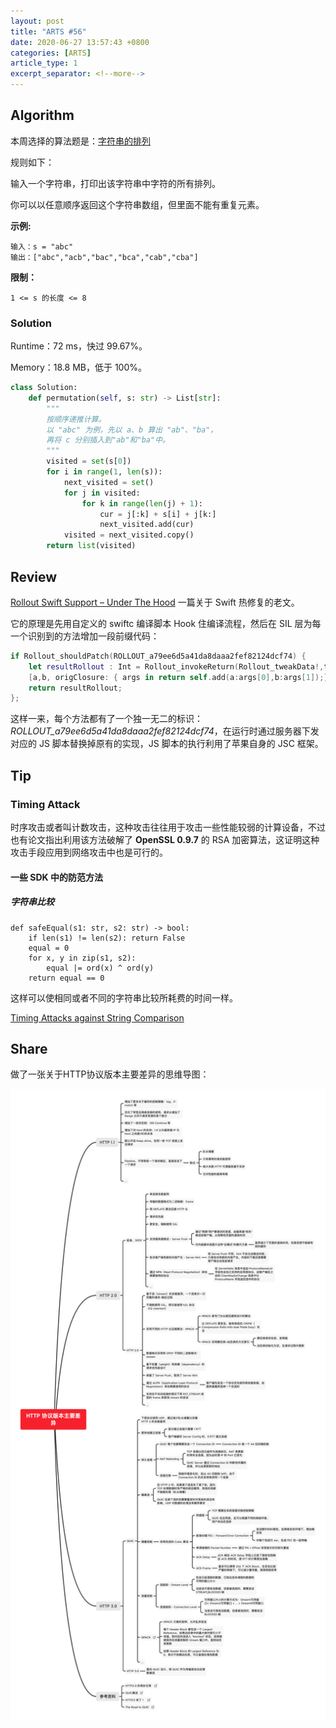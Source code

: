 ```yaml
---
layout: post
title: "ARTS #56"
date: 2020-06-27 13:57:43 +0800
categories: [ARTS]
article_type: 1
excerpt_separator: <!--more-->
---
```



## Algorithm

本周选择的算法题是：[字符串的排列](https://leetcode-cn.com/problems/zi-fu-chuan-de-pai-lie-lcof/)

<!--more-->

规则如下：

输入一个字符串，打印出该字符串中字符的所有排列。

你可以以任意顺序返回这个字符串数组，但里面不能有重复元素。

**示例:**

```
输入：s = "abc"
输出：["abc","acb","bac","bca","cab","cba"]
```

**限制：**

```
1 <= s 的长度 <= 8
```

### Solution

Runtime：72 ms，快过 99.67%。

Memory：18.8 MB，低于 100%。

```python
class Solution:
    def permutation(self, s: str) -> List[str]:
        """
        按顺序递推计算。
        以 "abc" 为例，先以 a、b 算出 "ab"、"ba"，
        再将 c 分别插入到"ab"和"ba"中。
        """
        visited = set(s[0])
        for i in range(1, len(s)):
            next_visited = set()
            for j in visited:
                for k in range(len(j) + 1):
                    cur = j[:k] + s[i] + j[k:]
                    next_visited.add(cur)
            visited = next_visited.copy()
        return list(visited)
```

## Review

[Rollout Swift Support – Under The Hood](https://rollout.io/blog/swift-method-swizzling/)
一篇关于 Swift 热修复的老文。

它的原理是先用自定义的 swiftc 编译脚本 Hook 住编译流程，然后在 SIL 层为每一个识别到的方法增加一段前缀代码：

```swift
if Rollout_shouldPatch(ROLLOUT_a79ee6d5a41da8daaa2fef82124dcf74) {
    let resultRollout : Int = Rollout_invokeReturn(Rollout_tweakData!,target:self, arguments:
    [a,b, origClosure: { args in return self.add(a:args[0],b:args[1]);});
    return resultRollout;
};
```

这样一来，每个方法都有了一个独一无二的标识：*ROLLOUT_a79ee6d5a41da8daaa2fef82124dcf74*，在运行时通过服务器下发对应的 JS 脚本替换掉原有的实现，JS 脚本的执行利用了苹果自身的 JSC 框架。

## Tip

### Timing Attack

时序攻击或者叫计数攻击，这种攻击往往用于攻击一些性能较弱的计算设备，不过也有论文指出利用该方法破解了  **OpenSSL 0.9.7** 的 RSA 加密算法，这证明这种攻击手段应用到网络攻击中也是可行的。

#### 一些 SDK 中的防范方法

##### 字符串比较

```python3
def safeEqual(s1: str, s2: str) -> bool:
    if len(s1) != len(s2): return False
    equal = 0
    for x, y in zip(s1, s2):
        equal |= ord(x) ^ ord(y)
    return equal == 0
```

这样可以使相同或者不同的字符串比较所耗费的时间一样。

[Timing Attacks against String Comparison](https://sqreen.github.io/DevelopersSecurityBestPractices/timing-attack/python)

## Share

做了一张关于HTTP协议版本主要差异的思维导图：

[![Image 1](https://github.com/zhangao0086/mind/blob/master/HTTP%20%E5%8D%8F%E8%AE%AE%E7%89%88%E6%9C%AC%E4%B8%BB%E8%A6%81%E5%B7%AE%E5%BC%82/HTTP%20%E5%8D%8F%E8%AE%AE%E7%89%88%E6%9C%AC%E4%B8%BB%E8%A6%81%E5%B7%AE%E5%BC%82.png?raw=true)](https://github.com/zhangao0086/mind/blob/master/HTTP%20%E5%8D%8F%E8%AE%AE%E7%89%88%E6%9C%AC%E4%B8%BB%E8%A6%81%E5%B7%AE%E5%BC%82/HTTP%20%E5%8D%8F%E8%AE%AE%E7%89%88%E6%9C%AC%E4%B8%BB%E8%A6%81%E5%B7%AE%E5%BC%82.xmind)